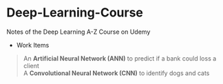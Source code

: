 # Deep-Learning-Course
Notes of the Deep Learning A-Z Course on Udemy

- Work Items
 > An **Artificial Neural Network (ANN)** to predict if a bank could loss a client <br>
 > A **Convolutional Neural Network (CNN)** to identify dogs and cats <br>
